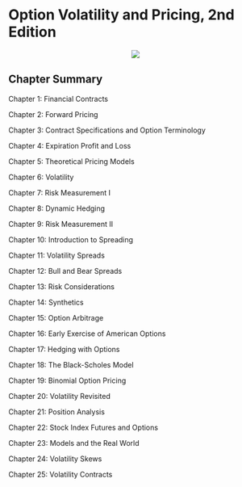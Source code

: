 # Option Volatility and Pricing, 2nd Edition

<div align="center">

![](https://github.com/eshinhw/option-volatility-and-pricing/assets/41933169/04759332-273d-49db-9f38-edbe9363d212)
  
</div>

## Chapter Summary

Chapter 1: Financial Contracts

Chapter 2: Forward Pricing

Chapter 3: Contract Specifications and Option Terminology

Chapter 4: Expiration Profit and Loss

Chapter 5: Theoretical Pricing Models

Chapter 6: Volatility

Chapter 7: Risk Measurement I

Chapter 8: Dynamic Hedging

Chapter 9: Risk Measurement II

Chapter 10: Introduction to Spreading

Chapter 11: Volatility Spreads

Chapter 12: Bull and Bear Spreads

Chapter 13: Risk Considerations

Chapter 14: Synthetics

Chapter 15: Option Arbitrage

Chapter 16: Early Exercise of American Options

Chapter 17: Hedging with Options

Chapter 18: The Black-Scholes Model

Chapter 19: Binomial Option Pricing

Chapter 20: Volatility Revisited

Chapter 21: Position Analysis

Chapter 22: Stock Index Futures and Options

Chapter 23: Models and the Real World

Chapter 24: Volatility Skews

Chapter 25: Volatility Contracts

